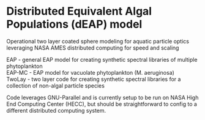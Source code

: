 # Distributed Equivalent Algal Populations (dEAP) model
Operational two layer coated sphere modeling for aquatic particle optics leveraging NASA AMES distributed computing for speed and scaling

EAP - general EAP model for creating synthetic spectral libraries of multiple phytoplankton  
EAP-MC - EAP model for vacuolate phytoplankton (M. aeruginosa)  
TwoLay - two layer code for creating synthetic spectral libraries for a collection of non-algal particle species  

Code leverages GNU-Parallel and is currently setup to be run on NASA High End Computing Center (HECC), but should be straightforward to config to a different distributed computing system.
